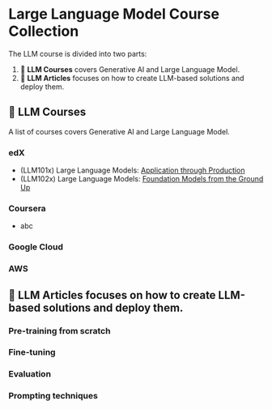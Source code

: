 # Large Language Model Course Collection

<p align="center"></p>

The LLM course is divided into two parts:

1. 🧩 **LLM Courses** covers Generative AI and Large Language Model.
2. 👷 **LLM Articles** focuses on how to create LLM-based solutions and deploy them.

## 📝 LLM Courses

A list of courses covers Generative AI and Large Language Model.
### edX
* (LLM101x) Large Language Models: <a href="https://learning.edx.org/course/course-v1:Databricks+LLM101x+3T2023/home">Application through Production</a>
* (LLM102x) Large Language Models: <a href="https://learning.edx.org/course/course-v1:Databricks+LLM102x+2T2023/home">Foundation Models from the Ground Up</a>
### Coursera
* abc
### Google Cloud

### AWS

## 📝 LLM Articles focuses on how to create LLM-based solutions and deploy them. 

### Pre-training from scratch
### Fine-tuning
### Evaluation
### Prompting techniques 


